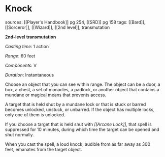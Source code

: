 # Knock
sources: [[Player's Handbook]] pg 254, [[SRD]] pg 158
tags: [[Bard]], [[Sorceror]], [[Wizard]], [[2nd level]], transmutation

**2nd-level transmutation**

*Casting time*: 1 action

*Range*: 60 feet

*Components*: V

*Duration*: Instantaneous

Choose an object that you can see within range. The object can be a door, a box, a chest, a set of manacles, a padlock, or another object that contains a mundane or magical means that prevents access.

A target that is held shut by a mundane lock or that is stuck or barred becomes unlocked, unstuck, or unbarred. If the object has multiple locks, only one of them is unlocked.

If you choose a target that is held shut with *[[Arcane Lock]]*, that spell is suppressed for 10 minutes, during which time the target can be opened and shut normally.

When you cast the spell, a loud knock, audible from as far away as 300 feet, emanates from the target object.
